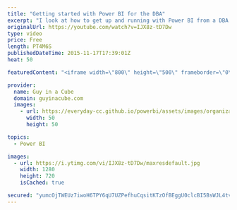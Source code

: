 ```yaml
---
title: "Getting started with Power BI for the DBA"
excerpt: "I look at how to get up and running with Power BI from a DBA perspective.  Really for someone that doesn't know anything about data models, or measures, etc...  Calculated Columns and Measures in DAX http://www.sqlbi.com/articles/calculated-columns-and-measures-in-dax/  Calculated Tables in Power BI"
originalUrl: https://youtube.com/watch?v=IJX8z-tD7Dw
type: video
price: Free
length: PT4M6S
publishedDateTime: 2015-11-17T17:39:01Z
heat: 50

featuredContent: "<iframe width=\"800\" height=\"500\" frameborder=\"0\" src=\"https://www.youtube.com/embed/IJX8z-tD7Dw\" allow=\"accelerometer; autoplay; encrypted-media; gyroscope; picture-in-picture\" allowfullscreen></iframe>"

provider:
  name: Guy in a Cube
  domain: guyinacube.com
  images:
    - url: https://everyday-cc.github.io/powerbi/assets/images/organizations/guyinacube.com-50x50.jpg
      width: 50
      height: 50

topics:
  - Power BI

images:
  - url: https://i.ytimg.com/vi/IJX8z-tD7Dw/maxresdefault.jpg
    width: 1280
    height: 720
    isCached: true

secured: "yumcOjTWEUz7iwoH6TPY6qU7UZPefhuCqsitKTzOfBEggU0clcBI5BsWJL4tvWpXvrHQ7o1Vxo/1Ncl1jVSGnP5EyksAZz7ofvN94xJ/jzM51/MGsHW5S6Pt5X49vnAhIWak8PHAx4yGSp+gROoFRVtoDCnIJ5c5pKM08VzkWjAWRTchBXQAQmLcGsC0QelkGj5QN83gMdaMoMnc7Q3Mg1D73zc/iMnWiTi8aDEQuOW/28GJO+3+7XNpvAwnDkIHNfsaG0f1qfSH34smmF1wYamPXW4VmGtOtAtRYBPot/fwMjBtdXJ+MdMia3iKKgvt7KMLBL0GHoe7/iuTmwYvrc7JnNLCnBTCZVcYweNLTaGFVgUVLRKEmx72WoT2Wy8T+pfgoAwHTQFYvq3GviJDob9vrIBJndvPbChaiQj+L68=;sOR3TWltdh5AWpfWaJpHWQ=="
---
```


